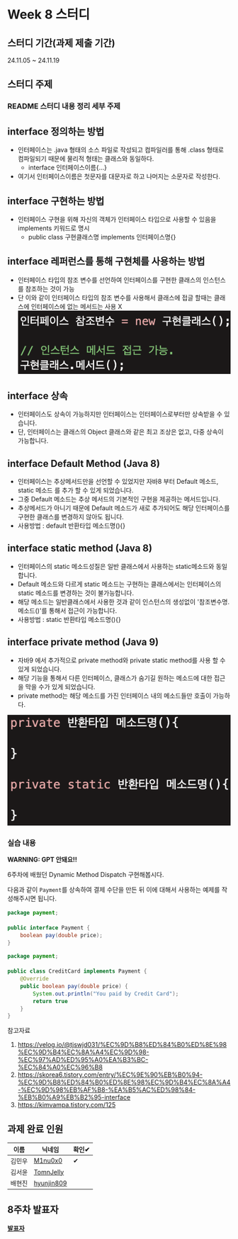 # Week 8 스터디
## 스터디 기간(과제 제출 기간)
24.11.05 ~ 24.11.19

## 스터디 주제
### README 스터디 내용 정리 세부 주제
## interface 정의하는 방법
* 인터페이스는 .java 형태의 소스 파일로 작성되고 컴파일러를 통해 .class 형태로 컴파일되기 때문에 물리적 형태는 클래스와 동일하다. 
    * interface 인터페이스이름{...}
* 여기서 인터페이스이름은 첫문자를 대문자로 하고 나머지는 소문자로 작성한다.

## interface 구현하는 방법
* 인터페이스 구현을 위해 자신의 객체가 인터페이스 타입으로 사용할 수 있음을 implements 키워드로 명시
    * public class 구현클래스명 implements 인터페이스명{}

## interface 레퍼런스를 통해 구현체를 사용하는 방법
* 인터페이스 타입의 참조 변수를 선언하여 인터페이스를 구현한 클래스의 인스턴스를 참조하는 것이 가능
* 단 이와 같이 인터페이스 타입의 참조 변수를 사용해서 클래스에 접글 할때는 클래스에 인터페이스에 없는 메서드는 사용 X
 ![interface1](./assets/interface1.png)

## interface 상속
* 인터페이스도 상속이 가능하지만 인터페이스는 인터페이스로부터만 상속받을 수 있습니다.
* 단, 인터페이스는 클래스의 Object 클래스와 같은 최고 조상은 없고, 다중 상속이 가능합니다. 

## interface Default Method (Java 8)
* 인터페이스는 추상메서드만을 선언할 수 있었지만 자바8 부터 Default 메소드, static 메소드 를 추가 할 수 있게 되었습니다. 
* 그중 Default 메소드는 추상 메서드의 기본적인 구현을 제공하는 메서드입니다. 
* 추상메서드가 아니기 때문에 Default 메소드가 새로 추가되어도 해당 인터페이스를 구현한 클래스를 변경하지 않아도 됩니다. 
* 사용방법 : default 반환타입 메소드명(){}

## interface static method (Java 8)
* 인터페이스의 static 메소드성질은 일반 클래스에서 사용하는 static메소드와 동일합니다. 
* Default 메소드와 다르게 static 메소드는 구현하는 클래스에서는 인터페이스의 static 메소드를 변경하는 것이 불가능합니다. 
* 해당 메소드는 일반클래스에서 사용한 것과 같이 인스턴스의 생성없이 '참조변수명.메소드()'를 통해서 접근이 가능합니다.
* 사용방법 : static 반환타입 메소드명(){}
  
## interface private method (Java 9)
* 자바9 에서 추가적으로 private method와 private static method를 사용 할 수 있게 되었습니다. 
* 해당 기능을 통해서 다른 인터페이스, 클래스가 숨기길 원하는 메소드에 대한 접근을 막을 수가 있게 되었습니다. 
* private method는 해당 메소드를 가진 인터페이스 내의 메소드들만 호출이 가능하다.

 ![interface2](./assets/interface2.png)

### 실습 내용
**WARNING: GPT 안돼요!!**

6주차에 배웠던 Dynamic Method Dispatch 구현해봅시다.

다음과 같이 `Payment`를 상속하여 결제 수단을 만든 뒤 이에 대해서 사용하는 예제를 작성해주시면 됩니다.
``` java
package payment;

public interface Payment {
    boolean pay(double price);
}
```
```java
package payment;

public class CreditCard implements Payment {
    @Override
    public boolean pay(double price) {
        System.out.println("You paid by Credit Card");
        return true
    }
}
```
참고자료
1. https://velog.io/@tjswjd031/%EC%9D%B8%ED%84%B0%ED%8E%98%EC%9D%B4%EC%8A%A4%EC%9D%98-%EC%97%AD%ED%95%A0%EA%B3%BC-%EC%84%A0%EC%96%B8
2. https://skorea6.tistory.com/entry/%EC%9E%90%EB%B0%94-%EC%9D%B8%ED%84%B0%ED%8E%98%EC%9D%B4%EC%8A%A4-%EC%9D%98%EB%AF%B8-%EA%B5%AC%ED%98%84-%EB%B0%A9%EB%B2%95-interface
3. https://kimvampa.tistory.com/125
## 과제 완료 인원
|이름|닉네임|확인✔|
|---|------|----|
|김민우|[M1nu0x0](https://github.com/M1nu0x0)|✔|
|김서윤|[TomnJelly](https://github.com/TomnJelly)||
|배현진|[hyunjin809](https://github.com/hyunjin809)||

## 8주차 발표자
**[발표자](https://github.com/발표자)**
